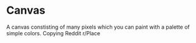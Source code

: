 # Canvas
A canvas constisting of many pixels which you can paint with a palette of simple colors. Copying Reddit r/Place
